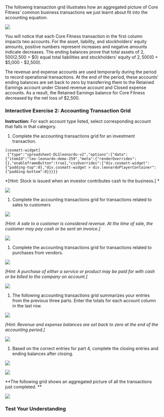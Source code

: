 The following transaction grid illustrates how an aggregated picture of Core Fitness’ common business transactions we just learnt about fit into the accounting equation.

![](./Chapter_1_Introduction_to_business_and_accounting_concepts/media/05_AccountingTransactionsGrid/image1.png)

You will notice that each Core Fitness transaction in the first column impacts two accounts. For the asset, liability, and stockholders’ equity amounts, positive numbers represent increases and negative amounts indicate decreases. The ending balances prove that total assets of $2,500 ($2,500 + $0) equal total liabilities and stockholders’ equity of $2,500 ($0 + $5,000 - $2,500).

The revenue and expense accounts are used temporarily during the period to record operational transactions. At the end of the period, these accounts’ ending balances are set back to zero by transferring them to the Retained Earnings account under Closed revenue account and Closed expense accounts. As a result, the Retained Earnings balance for Core Fitness decreased by the net loss of $2,500.

### Interactive Exercise 2: Accounting Transaction Grid

**Instruction:** For each account type listed, select corresponding account that falls in that category.

1.  Complete the accounting transactions grid for an investment transaction.

```
[cosmatt-widget]
 {"type":"spreadsheet-DLSleonardo-v2","options":{"data":{"itemId":"leo-leonardo-demo-259","meta":{"renderOverrides":{},"enableframeButton":true},"cssOverrides":{"div.cosmatt-widget":{"padding-top":0},"div.cosmatt-widget > div.leonardoPlayerContainer":{"padding-bottom":0}}}}} 
```

*\[Hint: Stock is issued when an investor contributes cash to the business.\] *

![](./Chapter_1_Introduction_to_business_and_accounting_concepts/media/05_AccountingTransactionsGrid/image3.png)

1.  Complete the accounting transactions grid for transactions related to sales to customers

![](./Chapter_1_Introduction_to_business_and_accounting_concepts/media/05_AccountingTransactionsGrid/image4.png)

*\[Hint: A sale to a customer is considered revenue. At the time of sale, the customer may pay cash or be sent an invoice.\]*

![](./Chapter_1_Introduction_to_business_and_accounting_concepts/media/05_AccountingTransactionsGrid/image5.png)

1.  Complete the accounting transactions grid for transactions related to purchases from vendors.

![](./Chapter_1_Introduction_to_business_and_accounting_concepts/media/05_AccountingTransactionsGrid/image6.png)

*\[Hint: A purchase of either a service or product may be paid for with cash or be billed to the company on account.\]*

![](./Chapter_1_Introduction_to_business_and_accounting_concepts/media/05_AccountingTransactionsGrid/image7.png)

1.  The following accounting transactions grid summarizes your entries from the previous three parts. Enter the totals for each account column in the last row.

![](./Chapter_1_Introduction_to_business_and_accounting_concepts/media/05_AccountingTransactionsGrid/image8.png)

*\[Hint: Revenue and expense balances are set back to zero at the end of the accounting period.\]*

![](./Chapter_1_Introduction_to_business_and_accounting_concepts/media/05_AccountingTransactionsGrid/image9.png)

1.  Based on the correct entries for part 4, complete the closing entries and ending balances after closing.

![](./Chapter_1_Introduction_to_business_and_accounting_concepts/media/05_AccountingTransactionsGrid/image10.png)

![](./Chapter_1_Introduction_to_business_and_accounting_concepts/media/05_AccountingTransactionsGrid/image11.png)

**The following grid shows an aggregated picture of all the transactions just completed. **

![](./Chapter_1_Introduction_to_business_and_accounting_concepts/media/05_AccountingTransactionsGrid/image12.png)

### Test Your Understanding

